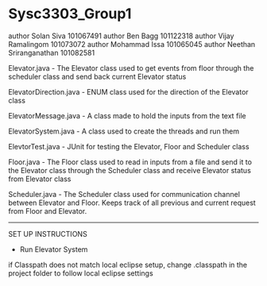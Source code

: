 # Sysc3303_Group1

author Solan Siva 101067491 
author Ben Bagg 101122318
author Vijay Ramalingom 101073072
author Mohammad Issa 101065045
author Neethan Sriranganathan 101082581


Elevator.java - The Elevator class used to get events from floor through the scheduler class and send back current Elevator status

ElevatorDirection.java - ENUM class used for the direction of the Elevator class

ElevatorMessage.java - A class made to hold the inputs from the text file

ElevatorSystem.java - A class used to create the threads and run them

ElevtorTest.java - JUnit for testing the Elevator, Floor and Scheduler class

Floor.java -  The Floor class used to read in inputs from a file and send it to the Elevator class through the Scheduler class and receive Elevator status from Elevator class

Scheduler.java - The Scheduler class used for communication channel between Elevator and Floor. Keeps track of all previous and current request from Floor and Elevator.

-----------------------------------------------------------------------------------------------------------
SET UP INSTRUCTIONS

- Run Elevator System

if Classpath does not match local eclipse setup, change .classpath in the project folder to follow local eclipse settings
